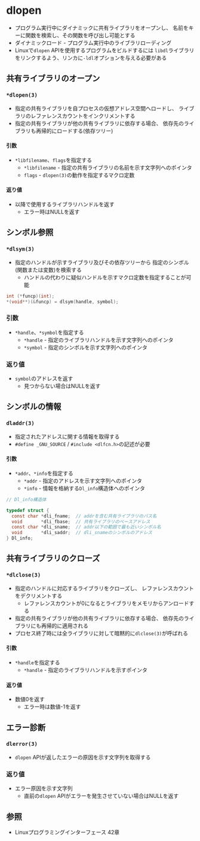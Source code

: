 # dlopen
- プログラム実行中にダイナミックに共有ライブラリをオープンし、
  名前をキーに関数を検索し、その関数を呼び出し可能とする
- ダイナミックロード - プログラム実行中のライブラリローディング
- Linuxで`dlopen` APIを使用するプログラムをビルドするには
  `libdl`ライブラリをリンクするよう、リンカに`-ldl`オプションを与える必要がある

## 共有ライブラリのオープン
### `*dlopen(3)`
- 指定の共有ライブラリを自プロセスの仮想アドレス空間へロードし、
  ライブラリのレファレンスカウントをインクリメントする
- 指定の共有ライブラリが他の共有ライブラリに依存する場合、
  依存先のライブラリも再帰的にロードする(依存ツリー)

#### 引数
- `*libfilename`、`flags`を指定する
  - `*libfilename` - 指定の共有ライブラリの名前を示す文字列へのポインタ
  - `flags` - `dlopen(3)`の動作を指定するマクロ定数

#### 返り値
- 以降で使用するライブラリハンドルを返す
  - エラー時はNULLを返す

## シンボル参照
### `*dlsym(3)`
- 指定のハンドルが示すライブラリ及びその依存ツリーから
  指定のシンボル(関数または変数)を検索する
  - ハンドルの代わりに疑似ハンドルを示すマクロ定数を指定することが可能

```c
int (*funcp)(int);
*(void**)(&funcp) = dlsym(handle, symbol);
```

### 引数
- `*handle`、`*symbol`を指定する
  - `*handle` - 指定のライブラリハンドルを示す文字列へのポインタ
  - `*symbol` - 指定のシンボルを示す文字列へのポインタ

### 返り値
- `symbol`のアドレスを返す
  - 見つからない場合はNULLを返す

## シンボルの情報
### `dladdr(3)`
- 指定されたアドレスに関する情報を取得する
- `#define _GNU_SOURCE` / `#include <dlfcn.h>`の記述が必要

#### 引数
- `*addr`、`*info`を指定する
  - `*addr` - 指定のアドレスを示す文字列へのポインタ
  - `*info` - 情報を格納する`Dl_info`構造体へのポインタ

```c
// Dl_info構造体

typedef struct {
  const char *dli_fname;  // addrを含む共有ライブラリのパス名
  void       *dli_fbase;  // 共有ライブラリのベースアドレス
  const char *dli_sname;  // addr以下の範囲で最も近いシンボル名
  void       *dli_saddr;  // dli_snameのシンボルのアドレス
} Dl_info;
```

## 共有ライブラリのクローズ
### `*dlclose(3)`
- 指定のハンドルに対応するライブラリをクローズし、
  レファレンスカウントをデクリメントする
  - レファレンスカウントが0になるとライブラリをメモリからアンロードする
- 指定の共有ライブラリが他の共有ライブラリに依存する場合、
  依存先のライブラリにも再帰的に適用される
- プロセス終了時には全ライブラリに対して暗黙的に`dlclose(3)`が呼ばれる

#### 引数
- `*handle`を指定する
  - `*handle` - 指定のライブラリハンドルを示すポインタ

#### 返り値
- 数値0を返す
  - エラー時は数値-1を返す

## エラー診断
### `dlerror(3)`
- `dlopen` APIが返したエラーの原因を示す文字列を取得する

### 返り値
- エラー原因を示す文字列
  - 直前の`dlopen` APIがエラーを発生させていない場合はNULLを返す

## 参照
- Linuxプログラミングインターフェース 42章
